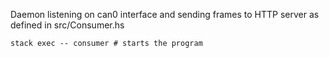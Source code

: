 Daemon listening on can0 interface and sending frames to HTTP server as defined in src/Consumer.hs

    stack exec -- consumer # starts the program
